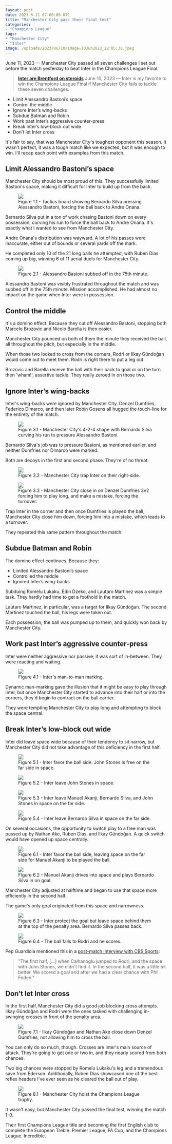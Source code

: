 ```yaml
---
layout: post
date: 2023-6-11 07:00:00 UTC
title: "Manchester City pass their final test"
categories: 
- "Champions League"
tags: 
- "Manchester City"
- "Inter" 
image: /uploads/2023/06/10/Image-10Jun2023_22:05:38.jpeg
---
```


June 11, 2023 — Manchester City passed all seven challenges I set out before the match yesterday to beat Inter in the Champions League Final.

<!---more--->

> **[Inter are Brentford on steroids](https://tacticsjournal.com/2023/06/10/inter-are-brentford-on-steroids/)**
> June 10, 2023 — Inter is my favorite to win the Champions League Final if Manchester City fails to tackle these seven challenges. 

- Limit Alessandro Bastoni’s space
- Control the middle
- Ignore Inter’s wing-backs
- Subdue Batman and Robin
- Work past Inter’s aggressive counter-press
- Break Inter’s low-block out wide
- Don’t let Inter cross

It's fair to say, that was Manchester City's toughest opponent this season. It wasn't perfect, it was a tough match like we expected, but it was enough to win. I'll recap each point with examples from this match. 

## Limit Alessandro Bastoni’s space

Manchester City should be most proud of this. They successfully limited Bastoni's space, making it difficult for Inter to build up from the back.

<figure>
    <img src="https://tacticsjournal.com/uploads/2023/06/10/Image-10Jun2023_18:45:35.jpeg">
    <figcaption>Figure 1.1 - Tactics board showing Bernardo Silva pressing Alessandro Bastoni, forcing the ball back to Andre Onana.</figcaption>
</figure>

Bernardo Silva put in a ton of work chasing Bastoni down on every possession, curving his run to force the ball back to Andre Onana. It's exactly what I wanted to see from Manchester City.

Andre Onana's distribution was wayward. A lot of his passes were inaccurate, either out of bounds or several yards off the mark.

He completed only 10 of the 21 long balls he attempted, with Ruben Dias coming up big, winning 6 of 11 aerial duels for Manchester City.

<figure>
    <img src="https://tacticsjournal.com/uploads/2023/06/10/Image-10Jun2023_21:46:18.jpeg">
    <figcaption>Figure 2.1 - Alessandro Bastoni subbed off in the 75th minute.</figcaption>
</figure>

Alessandro Bastoni was visibly frustrated throughout the match and was subbed off in the 75th minute. Mission accomplished. He had almost no impact on the game when Inter were in possession.

## Control the middle

It's a domino effect. Because they cut off Alessandro Bastoni, stopping both Marcelo Brozovic and Nicolo Barella is then easier.

Manchester City pounced on both of them the minute they received the ball, all throughout the pitch, but especially in the middle.

When those two looked to cross from the corners, Rodri or Ilkay Gündoğan would come out to meet them. Rodri is right there to put a leg out.

Brozovic and Barella receive the ball with their back to goal or on the turn then 'wham!', assertive tackle. They really zeroed in on those two.

## Ignore Inter’s wing-backs

Inter's wing-backs were ignored by Manchester City. Denzel Dumfries, Federico Dimarco, and then later Robin Gosens all hugged the touch-line for the entirety of the match.

<figure>
    <img src="https://tacticsjournal.com/uploads/2023/06/10/Image-10Jun2023_20:46:44.jpeg">
    <figcaption>Figure 3.1 - Manchester City's 4-2-4 shape with Bernardo Silva curving his run to pressure Alessandro Bastoni.</figcaption>
</figure>

Bernardo Silva's job was to pressure Bastoni, as mentioned earlier, and neither Dumfries nor Dimarco were marked.

Both are decoys in the first and second phase. They're of no threat.

<figure>
    <img src="https://tacticsjournal.com/uploads/2023/06/10/Image-10Jun2023_20:46:57.jpeg">
    <figcaption>Figure 3.2 - Manchester City trap Inter on their right-side.</figcaption>
</figure>

<figure>
    <img src="https://tacticsjournal.com/uploads/2023/06/10/Image-10Jun2023_20:47:09.jpeg">
    <figcaption>Figure 3.3 - Manchester City close in on Denzel Dumfries 3v2 forcing him to play long, and make a mistake, forcing the turnover.</figcaption>
</figure>

Trap Inter in the corner and then once Dumfries is played the ball, Manchester City close him down, forcing him into a mistake, which leads to a turnover.

They repeated this same pattern throughout the match.

## Subdue Batman and Robin

The domino effect continues. Because they:

- Limited Alessandro Bastoni’s space
- Controlled the middle
- Ignored Inter’s wing-backs

Subduing Romelu Lukaku, Edin Dzeko, and Lautaro Martinez was a simple task. They hardly had time to get a foothold in the match.

Lautaro Martinez, in particular, was a target for Ilkay Gündoğan. The second Martinez touched the ball, his legs were taken out.

Each possession, the ball was pumped up to them, and quickly won back by Manchester City.

## Work past Inter’s aggressive counter-press

Inter were neither aggressive nor passive; it was sort of in-between. They were reacting and waiting.

<figure>
    <img src="https://tacticsjournal.com/uploads/2023/06/10/Image-10Jun2023_20:45:29.jpeg">
    <figcaption>Figure 4.1 - Inter's man-to-man marking.</figcaption>
</figure>

Dynamic man-marking gave the illusion that it might be easy to play through Inter, but once Manchester City started to advance into their half or into the corners, they'd begin to contract on the ball carrier.

They were tempting Manchester City to play long and attempting to block the space central.

## Break Inter’s low-block out wide

Inter did leave space wide because of their tendency to sit narrow, but Manchester City did not take advantage of this deficiency in the first half.

<figure>
    <img src="https://tacticsjournal.com/uploads/2023/06/10/Image-10Jun2023_20:45:41.jpeg">
    <figcaption>Figure 5.1 - Inter favor the ball side. John Stones is free on the far side in space.</figcaption>
</figure>

<figure>
    <img src="https://tacticsjournal.com/uploads/2023/06/10/Image-10Jun2023_20:45:54.jpeg">
    <figcaption>Figure 5.2 - Inter leave John Stones in space.</figcaption>
</figure>

<figure>
    <img src="https://tacticsjournal.com/uploads/2023/06/10/Image-10Jun2023_20:46:11.jpeg">
    <figcaption>Figure 5.3 - Inter leave Manuel Akanji, Bernardo Silva, and John Stones in space on the far side.</figcaption>
</figure>

<figure>
    <img src="https://tacticsjournal.com/uploads/2023/06/10/Image-10Jun2023_20:46:21.jpeg">
    <figcaption>Figure 5.4 - Inter leave Bernardo Silva in space on the far side.</figcaption>
</figure>

On several occasions, the opportunity to switch play to a free man was passed up by Nathan Ake, Ruben Dias, and Ilkay Gündoğan. A quick switch would have opened up space centrally.

<figure>
    <img src="https://tacticsjournal.com/uploads/2023/06/10/Image-10Jun2023_20:44:21.jpeg">
    <figcaption>Figure 6.1 - Inter favor the ball side, leaving space on the far side for Manuel Akanji to be played the ball.</figcaption>
</figure>

<figure>
    <img src="https://tacticsjournal.com/uploads/2023/06/10/Image-10Jun2023_20:44:41.jpeg">
    <figcaption>Figure 6.2 - Manuel Akanji drives into space and plays Bernardo Silva in on goal.</figcaption>
</figure>

Manchester City adjusted at halftime and began to use that space more efficiently in the second half.

The game's only goal originated from this space and narrowness.

<figure>
    <img src="https://tacticsjournal.com/uploads/2023/06/10/Image-10Jun2023_20:44:54.jpeg">
    <figcaption>Figure 6.3 - Inter protect the goal but leave space behind them at the top of the penalty area. Bernardo Silva passes back.</figcaption>
</figure>

<figure>
    <img src="https://tacticsjournal.com/uploads/2023/06/10/Image-10Jun2023_20:45:07.jpeg">
    <figcaption>Figure 6.4 - The ball falls to Rodri and he scores.</figcaption>
</figure>

Pep Guardiola mentioned this in a [post-match interview with CBS Sports](https://twitter.com/cbssportsgolazo/status/1667681071608238082?s=46&t=YC8lQJTh43E_mBQW40Ct2g):

> "The first half, [...] when Calhanoglu jumped to Rodri, and the space with John Stones, we didn't find it. In the second half, it was a little bit better. We scored a goal and after we had a clear chance with Phil Foden." 

## Don’t let Inter cross

In the first half, Manchester City did a good job blocking cross attempts. Ilkay Gündoğan and Rodri were the ones tasked with challenging in-swinging crosses in front of the penalty area.

<figure>
    <img src="https://tacticsjournal.com/uploads/2023/06/10/Image-10Jun2023_20:50:47.jpeg">
    <figcaption>Figure 7.1 - Ilkay Gündoğan and Nathan Ake close down Denzel Dumfries, not allowing him to cross the ball.</figcaption>
</figure>

You can only do so much, though. Crosses are Inter's main source of attack. They're going to get one or two in, and they nearly scored from both chances. 

Two big chances were stopped by Romelu Lukaku's leg and a tremendous save from Ederson. Additionally, Ruben Dias showcased one of the best reflex headers I've ever seen as he cleared the ball out of play.

<figure>
    <img src="https://tacticsjournal.com/uploads/2023/06/10/Image-10Jun2023_22:05:38.jpeg">
    <figcaption>Figure 8.1 - Manchester City hoist the Champions League trophy.</figcaption>
</figure>

It wasn't easy, but Manchester City passed the final test, winning the match 1-0.

Their first Champions League title and becoming the first English club to complete the European Treble. Premier League, FA Cup, and the Champions League. Incredible. 
